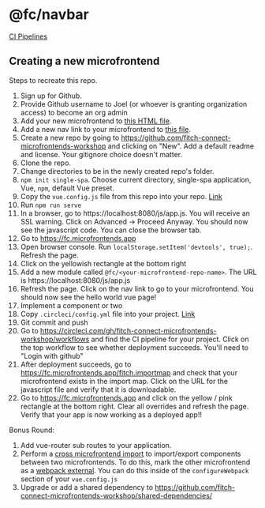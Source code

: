 # @fc/navbar

[CI Pipelines](https://app.circleci.com/pipelines/github/fitch-connect-microfrontends-workshop/navbar)

## Creating a new microfrontend

Steps to recreate this repo.

1. Sign up for Github.
1. Provide Github username to Joel (or whoever is granting organization access) to become an org admin
1. Add your new microfrontend to [this HTML file](https://github.com/fitch-connect-microfrontends-workshop/root-config/blob/master/src/index.ejs).
1. Add a new nav link to your microfrontend to [this file](https://github.com/fitch-connect-microfrontends-workshop/navbar/blob/master/src/App.vue).
1. Create a new repo by going to https://github.com/fitch-connect-microfrontends-workshop and clicking on "New". Add a default readme and license. Your gitignore choice doesn't matter.
1. Clone the repo.
1. Change directories to be in the newly created repo's folder.
1. `npm init single-spa`. Choose current directory, single-spa application, Vue, `npm`, default Vue preset.
1. Copy the `vue.config.js` file from this repo into your repo. [Link](https://github.com/fitch-connect-microfrontends-workshop/navbar/blob/master/vue.config.js)
1. Run `npm run serve`
1. In a browser, go to https://localhost:8080/js/app.js. You will receive an SSL warning. Click on Advanced -> Proceed Anyway. You should now see the javascript code. You can close the browser tab.
1. Go to https://fc.microfrontends.app
1. Open browser console. Run `localStorage.setItem('devtools', true);`. Refresh the page.
1. Click on the yellowish rectangle at the bottom right
1. Add a new module called `@fc/<your-microfrontend-repo-name>`. The URL is https://localhost:8080/js/app.js
1. Refresh the page. Click on the nav link to go to your microfrontend. You should now see the hello world vue page!
1. Implement a component or two
1. Copy `.circleci/config.yml` file into your project. [Link](https://github.com/fitch-connect-microfrontends-workshop/navbar/blob/master/.circleci/config.yml)
1. Git commit and push
1. Go to https://circleci.com/gh/fitch-connect-microfrontends-workshop/workflows and find the CI pipeline for your project. Click on the top workflow to see whether deployment succeeds. You'll need to "Login with github"
1. After deployment succeeds, go to https://fc.microfrontends.app/fitch.importmap and check that your microfrontend exists in the import map. Click on the URL for the javascript file and verify that it is downloadable.
1. Go to https://fc.microfrontends.app and click on the yellow / pink rectangle at the bottom right. Clear all overrides and refresh the page. Verify that your app is now working as a deployed app!!

Bonus Round:

1. Add vue-router sub routes to your application.
1. Perform a [cross microfrontend import](https://single-spa.js.org/docs/recommended-setup#functions-components-logic-and-environment-variables) to import/export components between two microfrontends. To do this, mark the other microfrontend as a [webpack external](https://webpack.js.org/configuration/externals/#root). You can do this inside of the `configureWebpack` section of your `vue.config.js`
1. Upgrade or add a shared dependency to https://github.com/fitch-connect-microfrontends-workshop/shared-dependencies/

